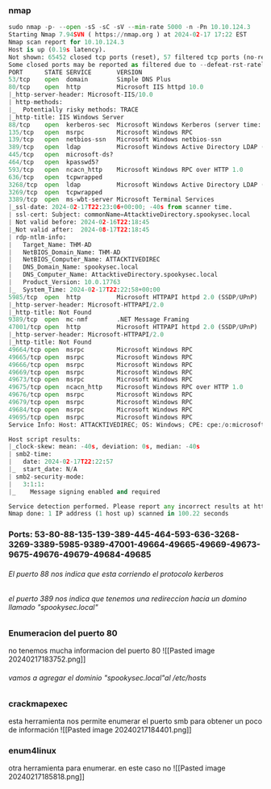 ### nmap
```python
sudo nmap -p- --open -sS -sC -sV --min-rate 5000 -n -Pn 10.10.124.3
Starting Nmap 7.94SVN ( https://nmap.org ) at 2024-02-17 17:22 EST
Nmap scan report for 10.10.124.3
Host is up (0.19s latency).
Not shown: 65452 closed tcp ports (reset), 57 filtered tcp ports (no-response)
Some closed ports may be reported as filtered due to --defeat-rst-ratelimit
PORT      STATE SERVICE       VERSION
53/tcp    open  domain        Simple DNS Plus
80/tcp    open  http          Microsoft IIS httpd 10.0
|_http-server-header: Microsoft-IIS/10.0
| http-methods: 
|_  Potentially risky methods: TRACE
|_http-title: IIS Windows Server
88/tcp    open  kerberos-sec  Microsoft Windows Kerberos (server time: 2024-02-17 22:21:59Z)
135/tcp   open  msrpc         Microsoft Windows RPC
139/tcp   open  netbios-ssn   Microsoft Windows netbios-ssn
389/tcp   open  ldap          Microsoft Windows Active Directory LDAP (Domain: spookysec.local0., Site: Default-First-Site-Name)
445/tcp   open  microsoft-ds?
464/tcp   open  kpasswd5?
593/tcp   open  ncacn_http    Microsoft Windows RPC over HTTP 1.0
636/tcp   open  tcpwrapped
3268/tcp  open  ldap          Microsoft Windows Active Directory LDAP (Domain: spookysec.local0., Site: Default-First-Site-Name)
3269/tcp  open  tcpwrapped
3389/tcp  open  ms-wbt-server Microsoft Terminal Services
|_ssl-date: 2024-02-17T22:23:06+00:00; -40s from scanner time.
| ssl-cert: Subject: commonName=AttacktiveDirectory.spookysec.local
| Not valid before: 2024-02-16T22:18:45
|_Not valid after:  2024-08-17T22:18:45
| rdp-ntlm-info: 
|   Target_Name: THM-AD
|   NetBIOS_Domain_Name: THM-AD
|   NetBIOS_Computer_Name: ATTACKTIVEDIREC
|   DNS_Domain_Name: spookysec.local
|   DNS_Computer_Name: AttacktiveDirectory.spookysec.local
|   Product_Version: 10.0.17763
|_  System_Time: 2024-02-17T22:22:58+00:00
5985/tcp  open  http          Microsoft HTTPAPI httpd 2.0 (SSDP/UPnP)
|_http-server-header: Microsoft-HTTPAPI/2.0
|_http-title: Not Found
9389/tcp  open  mc-nmf        .NET Message Framing
47001/tcp open  http          Microsoft HTTPAPI httpd 2.0 (SSDP/UPnP)
|_http-server-header: Microsoft-HTTPAPI/2.0
|_http-title: Not Found
49664/tcp open  msrpc         Microsoft Windows RPC
49665/tcp open  msrpc         Microsoft Windows RPC
49666/tcp open  msrpc         Microsoft Windows RPC
49669/tcp open  msrpc         Microsoft Windows RPC
49673/tcp open  msrpc         Microsoft Windows RPC
49675/tcp open  ncacn_http    Microsoft Windows RPC over HTTP 1.0
49676/tcp open  msrpc         Microsoft Windows RPC
49679/tcp open  msrpc         Microsoft Windows RPC
49684/tcp open  msrpc         Microsoft Windows RPC
49695/tcp open  msrpc         Microsoft Windows RPC
Service Info: Host: ATTACKTIVEDIREC; OS: Windows; CPE: cpe:/o:microsoft:windows

Host script results:
|_clock-skew: mean: -40s, deviation: 0s, median: -40s
| smb2-time: 
|   date: 2024-02-17T22:22:57
|_  start_date: N/A
| smb2-security-mode: 
|   3:1:1: 
|_    Message signing enabled and required

Service detection performed. Please report any incorrect results at https://nmap.org/submit/ .
Nmap done: 1 IP address (1 host up) scanned in 100.22 seconds
```

### Ports: 53-80-88-135-139-389-445-464-593-636-3268-3269-3389-5985-9389-47001-49664-49665-49669-49673-9675-49676-49679-49684-49685
###### El puerto 88 nos indica que esta corriendo el protocolo kerberos
###### el puerto 389 nos indica que tenemos una redireccion hacia un domino llamado "spookysec.local"

### Enumeracion del puerto 80
no tenemos mucha informacion del puerto 80
![[Pasted image 20240217183752.png]]
###### vamos a agregar el dominio "spookysec.local"al /etc/hosts

### crackmapexec
esta herramienta nos permite enumerar el puerto smb para obtener un poco de información 
![[Pasted image 20240217184401.png]]

### enum4linux 
otra herramienta para enumerar. en este caso no 
![[Pasted image 20240217185818.png]]